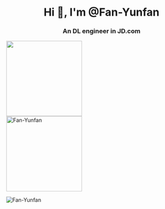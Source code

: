 <h1 align="center">Hi 👋, I'm @Fan-Yunfan</h1>
<h3 align="center">An DL engineer in JD.com</h3>

<div style="display: flex; justify-content: space-between; align-items: flex-start; width: 100%;">
  <img height="200px" src="https://github-readme-stats.vercel.app/api?username=Fan-Yunfan&hide_title=true&hide_border=true&show_icons=true&line_height=21&theme=dark&count_private=true" />
</div>

<img height="200px" src="https://github-readme-stats.vercel.app/api/top-langs?username=Fan-Yunfan&show_icons=true&theme=dark&locale=en&layout=compact" alt="Fan-Yunfan" />


<p><img align="center" src="https://github-readme-streak-stats.herokuapp.com/?user=Fan-Yunfan&theme=dark" alt="Fan-Yunfan" /></p>
